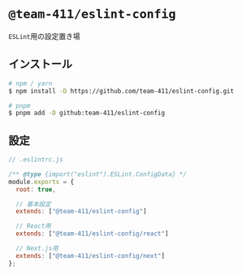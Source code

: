 # `@team-411/eslint-config`
`ESLint`用の設定置き場

## インストール
```sh
# npm / yarn
$ npm install -D https://github.com/team-411/eslint-config.git

# pnpm
$ pnpm add -D github:team-411/eslint-config
```

## 設定
```js
// .eslintrc.js

/** @type {import("eslint").ESLint.ConfigData} */
module.exports = {
  root: true,

  // 基本設定
  extends: ["@team-411/eslint-config"]

  // React用
  extends: ["@team-411/eslint-config/react"]

  // Next.js用
  extends: ["@team-411/eslint-config/next"]
};
```
